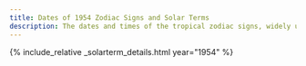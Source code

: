 ```yaml
---
title: Dates of 1954 Zodiac Signs and Solar Terms
description: The dates and times of the tropical zodiac signs, widely used in western astrology, and solar terms of year 1954
---
```

{% include_relative _solarterm_details.html year="1954" %}
